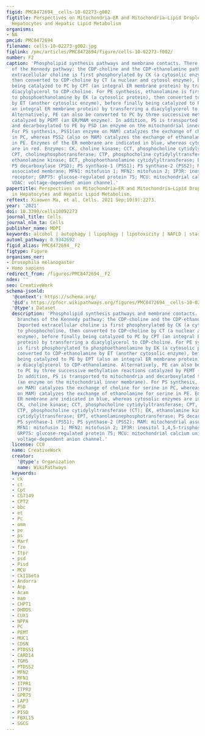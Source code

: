 ```yaml
---
figid: PMC8472694__cells-10-02273-g002
figtitle: Perspectives on Mitochondria–ER and Mitochondria–Lipid Droplet Contact in
  Hepatocytes and Hepatic Lipid Metabolism
organisms:
- NA
pmcid: PMC8472694
filename: cells-10-02273-g002.jpg
figlink: /pmc/articles/PMC8472694/figure/cells-10-02273-f002/
number: F2
caption: 'Phospholipid synthesis pathways and membrane contacts. There are two branches
  of the Kennedy pathway: the CDP-choline and the CDP-ethanolamine pathways. Imported
  extracellular choline is first phosphorylated by CK (a cytosolic enzyme) to phosphocholine,
  then converted to CDP-choline by CT (a nuclear and cytosol enzyme), before finally
  being catalyzed to PC by CPT (an integral ER membrane protein) by transferring a
  diacylglycerol to CDP-choline. For PE synthesis, ethanolamine is first phosphorylated
  to phosphoethanolamine by EK (a cytosolic protein), then converted to CDP-ethanolamine
  by ET (another cytosolic enzyme), before finally being catalyzed to PE by EPT (also
  an integral ER membrane protein) by transferring a diacylglycerol to CDP-ethanolamine.
  Alternatively, PE can also be converted to PC by three successive methylation reactions
  catalyzed by PEMT (an ER/MAM enzyme). In addition, PS is transported to mitochondria
  and decarboxylated to PE by PSD (an enzyme on the mitochondrial inner membrane).
  For PS synthesis, PSS1(an enzyme on MAM) catalyzes the exchange of choline for serine
  in PC, whereas PSS2 (also on MAM) catalyzes the exchange of ethanolamine for serine
  in PE. Enzymes of the ER membrane are indicated in blue, whereas cytosolic enzymes
  are in red. Enzymes: CK, choline kinase; CCT, phosphocholine cytidylyltransferase;
  CPT, cholinephosphotransferase; CTP, phosphocholine cytidylyltransferase (CT); EK,
  ethanolamine kinase; ECT, phosphoethanolamine cytidylyltransferase; EPT, ethanolaminephosphotransferase;
  PS decarboxylase (PSD); PS synthase-1 (PSS1); PS synthase-2 (PSS2); MAM: mitochondrial
  associated membrane; MFN1: mitofusin 1; MFN2: mitofusin 2; IP3R: inositol 1,4,5-trisphosphate
  receptor; GRP75: glucose-regulated protein 75; MCU: mitochondrial calcium uniporter;
  VDAC: voltage-dependent anion channel.'
papertitle: Perspectives on Mitochondria–ER and Mitochondria–Lipid Droplet Contact
  in Hepatocytes and Hepatic Lipid Metabolism.
reftext: Xiaowen Ma, et al. Cells. 2021 Sep;10(9):2273.
year: '2021'
doi: 10.3390/cells10092273
journal_title: Cells
journal_nlm_ta: Cells
publisher_name: MDPI
keywords: alcohol | autophagy | lipophagy | lipotoxicity | NAFLD | starvation | steatosis
automl_pathway: 0.9342692
figid_alias: PMC8472694__F2
figtype: Figure
organisms_ner:
- Drosophila melanogaster
- Homo sapiens
redirect_from: /figures/PMC8472694__F2
ndex: ''
seo: CreativeWork
schema-jsonld:
  '@context': https://schema.org/
  '@id': https://pfocr.wikipathways.org/figures/PMC8472694__cells-10-02273-g002.html
  '@type': Dataset
  description: 'Phospholipid synthesis pathways and membrane contacts. There are two
    branches of the Kennedy pathway: the CDP-choline and the CDP-ethanolamine pathways.
    Imported extracellular choline is first phosphorylated by CK (a cytosolic enzyme)
    to phosphocholine, then converted to CDP-choline by CT (a nuclear and cytosol
    enzyme), before finally being catalyzed to PC by CPT (an integral ER membrane
    protein) by transferring a diacylglycerol to CDP-choline. For PE synthesis, ethanolamine
    is first phosphorylated to phosphoethanolamine by EK (a cytosolic protein), then
    converted to CDP-ethanolamine by ET (another cytosolic enzyme), before finally
    being catalyzed to PE by EPT (also an integral ER membrane protein) by transferring
    a diacylglycerol to CDP-ethanolamine. Alternatively, PE can also be converted
    to PC by three successive methylation reactions catalyzed by PEMT (an ER/MAM enzyme).
    In addition, PS is transported to mitochondria and decarboxylated to PE by PSD
    (an enzyme on the mitochondrial inner membrane). For PS synthesis, PSS1(an enzyme
    on MAM) catalyzes the exchange of choline for serine in PC, whereas PSS2 (also
    on MAM) catalyzes the exchange of ethanolamine for serine in PE. Enzymes of the
    ER membrane are indicated in blue, whereas cytosolic enzymes are in red. Enzymes:
    CK, choline kinase; CCT, phosphocholine cytidylyltransferase; CPT, cholinephosphotransferase;
    CTP, phosphocholine cytidylyltransferase (CT); EK, ethanolamine kinase; ECT, phosphoethanolamine
    cytidylyltransferase; EPT, ethanolaminephosphotransferase; PS decarboxylase (PSD);
    PS synthase-1 (PSS1); PS synthase-2 (PSS2); MAM: mitochondrial associated membrane;
    MFN1: mitofusin 1; MFN2: mitofusin 2; IP3R: inositol 1,4,5-trisphosphate receptor;
    GRP75: glucose-regulated protein 75; MCU: mitochondrial calcium uniporter; VDAC:
    voltage-dependent anion channel.'
  license: CC0
  name: CreativeWork
  creator:
    '@type': Organization
    name: WikiPathways
  keywords:
  - ck
  - ct
  - Cpt
  - CG7149
  - CPT2
  - bbc
  - et
  - Pc
  - omm
  - pe
  - ps
  - Marf
  - fzo
  - Itpr
  - psd
  - Pisd
  - MCU
  - CkIIbeta
  - Andorra
  - Anp
  - Acam
  - mam
  - CHPT1
  - DHDDS
  - CUX1
  - NPPA
  - PC
  - PEMT
  - MUC1
  - CDSN
  - PTDSS1
  - CARD14
  - TGM5
  - PTDSS2
  - MFN2
  - MFN1
  - ITPR1
  - ITPR3
  - GPR75
  - LAP3
  - PSD
  - PISD
  - FBXL15
  - SGCG
---
```

